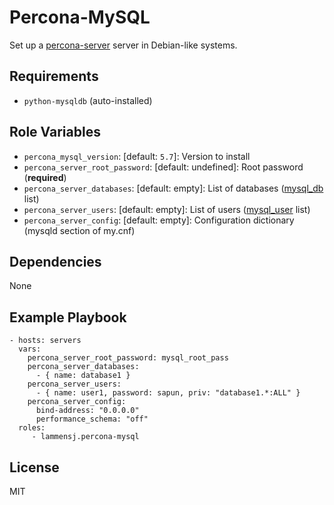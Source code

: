 # Percona-MySQL

Set up a [percona-server](https://www.percona.com/software/mysql-database/percona-server) server in Debian-like systems.

Requirements
------------

* `python-mysqldb` (auto-installed)

Role Variables
--------------

* `percona_mysql_version`: [default: `5.7`]: Version to install
* `percona_server_root_password`: [default: undefined]: Root password (**required**)
* `percona_server_databases`: [default: empty]: List of databases ([mysql_db](http://docs.ansible.com/ansible/mysql_db_module.html) list)
* `percona_server_users`: [default: empty]: List of users ([mysql_user](http://docs.ansible.com/ansible/mysql_user_module.html) list)
* `percona_server_config`: [default: empty]: Configuration dictionary (mysqld section of my.cnf)

Dependencies
------------

None

Example Playbook
----------------
    - hosts: servers
      vars:
        percona_server_root_password: mysql_root_pass
        percona_server_databases:
          - { name: database1 }
        percona_server_users:
          - { name: user1, password: sapun, priv: "database1.*:ALL" }
        percona_server_config:
          bind-address: "0.0.0.0"
          performance_schema: "off"
      roles:
         - lammensj.percona-mysql

License
-------

MIT
